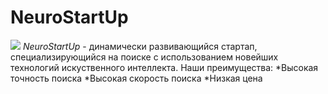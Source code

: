 # NeuroStartUp
![](https://netology-code.github.io/git-homeworks/introduction/assets/logo.png)
*NeuroStartUp* - динамически развивающийся стартап, специализирующийся на поиске с использованием новейших технологий искуственного интеллекта.
Наши преимущества:
*Высокая точность поиска
*Высокая скорость поиска
*Низкая цена
